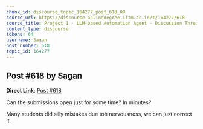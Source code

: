 ```yaml
---
chunk_id: discourse_topic_164277_post_618_00
source_url: https://discourse.onlinedegree.iitm.ac.in/t/164277/618
source_title: Project 1 - LLM-based Automation Agent - Discussion Thread [TDS Jan 2025]
content_type: discourse
tokens: 64
username: Sagan
post_number: 618
topic_id: 164277
---
```


## Post #618 by Sagan

**Direct Link**: [Post #618](https://discourse.onlinedegree.iitm.ac.in/t/164277/618)

Can the submissions open just for some time? In minutes?

Many students did silly mistakes due toh nervousness, we can just correct it.
